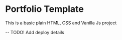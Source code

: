 # Portfolio Template

This is a basic plain HTML, CSS and Vanilla Js project

-- TODO! Add deploy details
